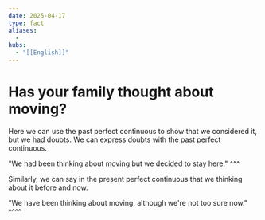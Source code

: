 ```yaml
---
date: 2025-04-17
type: fact
aliases:
  -
hubs:
  - "[[English]]"
---
```


# Has your family thought about moving?

Here we can use the past perfect continuous to show that we considered it, but we had doubts. We can express doubts with the past perfect continuous.

"We had been thinking about moving but we decided to stay here."
    ^^^


Similarly, we can say in the present perfect continuous that we thinking about it before and now.

"We have been thinking about moving, although we're not too sure now."
    ^^^^

